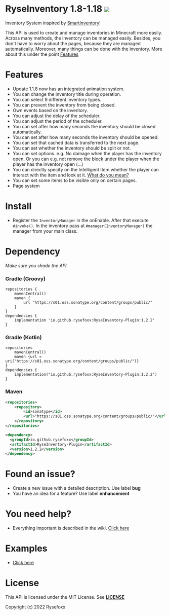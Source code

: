 # RyseInventory 1.8-1.18 ![](https://i.imgur.com/BS3gwxL.png)

Inventory System inspired by [SmartInventory](https://github.com/MinusKube/SmartInvs)!

This API is used to create and manage inventories in Minecraft more easily. Across many methods, the inventory can be
managed easily. Besides, you don't have to worry about the pages, because they are managed automatically. Moreover, many
things can be done with the inventory. More about this under the
point [Features](https://github.com/Rysefoxx/RyseInventory#features)

# Features

- Update 1.1.8 now has an integrated animation system.
- You can change the inventory title during operation.
- You can select 9 different inventory types.
- You can prevent the inventory from being closed.
- Own events based on the inventory.
- You can adjust the delay of the scheduler.
- You can adjust the period of the scheduler.
- You can set after how many seconds the inventory should be closed automatically.
- You can set after how many seconds the inventory should be opened.
- You can set that cached data is transferred to the next page.
- You can set whether the inventory should be split or not.
- You can set options. e.g. No damage when the player has the inventory open. Or you can e.g. not remove the block under
  the player when the player has the inventory open (...)
- You can directly specify on the Intelligent Item whether the player can interact with the item and look at
  it. [What do you mean?](https://github.com/Rysefoxx/RyseInventory/wiki/IntelligentItem)
- You can set some items to be visible only on certain pages.
- Page system

# Install

- Register the `InventoryManager` in the onEnable. After that execute `#invoke()`. In the inventory pass
  at `#manager(InventoryManager)` the manager from your main class.

# Dependency

_Make sure you shade the API._

### Gradle (Groovy)

```
repositories {
    mavenCentral()
    maven {
        url "https://s01.oss.sonatype.org/content/groups/public/"
    }
}
dependencies {
    implementation 'io.github.rysefoxx:RyseInventory-Plugin:1.2.2'
}
```

### Gradle (Kotlin)

```
repositories 
    mavenCentral()
    maven {url = uri("https://s01.oss.sonatype.org/content/groups/public/")}
}
dependencies {
    implementation("io.github.rysefoxx:RyseInventory-Plugin:1.2.2")
}
```

### Maven

```xml
<repositories>
    <repository>
        <id>sonatype</id>
        <url>"https://s01.oss.sonatype.org/content/groups/public/"</url>
    </repository>
</repositories>

<dependency>
  <groupId>io.github.rysefoxx</groupId>
  <artifactId>RyseInventory-Plugin</artifactId>
  <version>1.2.2</version>
</dependency>
```

# Found an issue?

- Create a new issue with a detailed description. Use label **bug**
- You have an idea for a feature? Use label **enhancement**

# You need help?

* Everything important is described in the wiki. [Click here](https://github.com/Rysefoxx/RyseInventory/wiki)

# Examples

* [Click here](https://github.com/Rysefoxx/RyseInventory/tree/master/Examples/src/main/java/io/github/rysefoxx/examples)

# License

This API is licensed under the MIT License.
See [**LICENSE**](https://github.com/Rysefoxx/RyseInventory/blob/master/LICENSE)

Copyright (c) 2022 Rysefoxx
